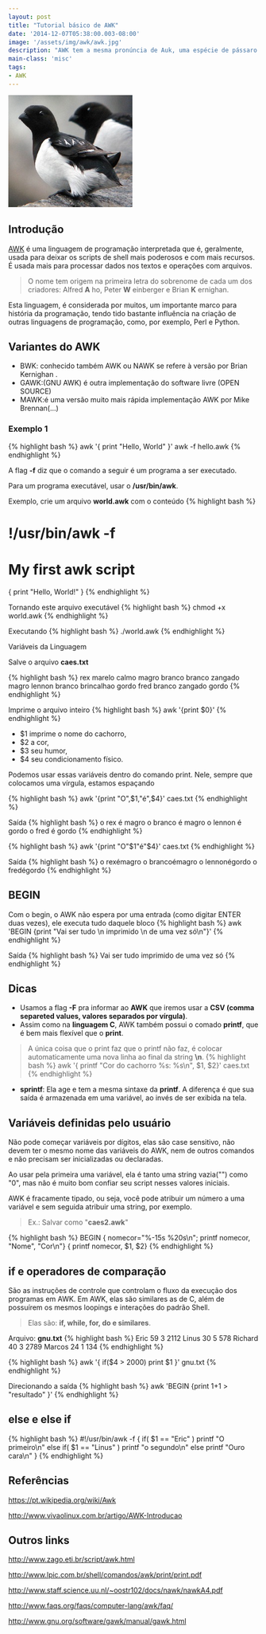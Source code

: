 ```yaml
---
layout: post
title: "Tutorial básico de AWK"
date: '2014-12-07T05:38:00.003-08:00'
image: '/assets/img/awk/awk.jpg'
description: "AWK tem a mesma pronúncia de Auk, uma espécie de pássaro."
main-class: 'misc'
tags:
- AWK
---
```

![Tutorial básico de AWK](/assets/img/awk/awk.jpg "Tutorial básico de AWK")


## Introdução

[AWK](https://www.gnu.org/software/gawk/manual/gawk.html) é uma linguagem de programação interpretada que é, geralmente, usada para deixar os scripts de shell mais poderosos e com mais recursos. É usada mais para processar dados nos textos e operações com arquivos.

> O nome tem origem na primeira letra do sobrenome de cada um dos criadores: Alfred __A__ ho, Peter __W__ einberger e Brian __K__ ernighan.

Esta linguagem, é considerada por muitos, um importante marco para história da programação, tendo tido bastante influência na criação de outras linguagens de programação, como, por exemplo, Perl e Python.
 
## Variantes do AWK
+ BWK: conhecido também AWK ou NAWK se refere à versão por Brian Kernighan .
+ GAWK:(GNU AWK) é outra implementação do software livre (OPEN SOURCE)
+ MAWK:é uma versão muito mais rápida implementação AWK por Mike Brennan(...)

### Exemplo 1
{% highlight bash %}
awk '{ print "Hello, World" }'
awk -f hello.awk
{% endhighlight %}

A flag __-f__ diz que o comando a seguir é um programa a ser executado.

Para um programa executável, usar o __/usr/bin/awk__.

Exemplo, crie um arquivo __world.awk__ com o conteúdo
{% highlight bash %}
# !/usr/bin/awk -f
# My first awk script
{ print "Hello, World!" }
{% endhighlight %}

Tornando este arquivo executável
{% highlight bash %}
chmod +x world.awk
{% endhighlight %}

Executando
{% highlight bash %}
./world.awk
{% endhighlight %}

Variáveis da Linguagem

Salve o arquivo __caes.txt__

{% highlight bash %}
rex marelo calmo magro
branco branco zangado magro
lennon branco brincalhao gordo
fred branco zangado gordo
{% endhighlight %}

Imprime o arquivo inteiro
{% highlight bash %}
awk '{print $0}'
{% endhighlight %}

- $1 imprime o nome do cachorro,
- $2 a cor,
- $3 seu humor,
- $4 seu condicionamento físico. 

Podemos usar essas variáveis dentro do comando print. Nele, sempre que colocamos uma vírgula, estamos espaçando

{% highlight bash %}
awk '{print "O",$1,"é",$4}' caes.txt
{% endhighlight %}

Saída
{% highlight bash %}
 o rex é magro
 o branco é magro
 o lennon é gordo
 o fred é gordo
{% endhighlight %}

{% highlight bash %}
awk '{print "O"$1"é"$4}' caes.txt
{% endhighlight %}

Saída
{% highlight bash %}
 o rexémagro
 o brancoémagro
 o lennonégordo
 o fredégordo
{% endhighlight %}

## BEGIN
Com o begin, o AWK não espera por uma entrada (como digitar ENTER duas vezes), ele executa tudo daquele bloco
{% highlight bash %}
awk 'BEGIN {print "Vai ser tudo \n imprimido \n de uma vez só\n"}'
{% endhighlight %}

Saída
{% highlight bash %}
 Vai ser tudo
 imprimido
 de uma vez só
{% endhighlight %}

## Dicas
 
- Usamos a flag __-F__ pra informar ao __AWK__ que iremos usar a __CSV (comma separeted values, valores separados por vírgula)__.
- Assim como na __linguagem C__, AWK também possui o comado __printf__, que é bem mais flexível que o __print__. 
> A única coisa que o print faz que o printf não faz, é colocar automaticamente uma nova linha ao final da string __\n__.
{% highlight bash %}
awk '{ printf "Cor do cachorro %s: %s\n", $1, $2}' caes.txt 
{% endhighlight %}
- __sprintf__: Ela age e tem a mesma sintaxe da __printf__. A diferença é que sua saída é armazenada em uma variável, ao invés de ser exibida na tela.

## Variáveis definidas pelo usuário
Não pode começar variáveis por dígitos, elas são case sensitivo, não devem ter o mesmo nome das variáveis do AWK, nem de outros comandos e não precisam ser inicializadas ou declaradas.

Ao usar pela primeira uma variável, ela é tanto uma string vazia("") como "0", mas não é muito bom confiar seu script nesses valores iniciais.

AWK é fracamente tipado, ou seja, você pode atribuir um número a uma variável e sem seguida atribuir uma string, por exemplo.

> Ex.: Salvar como "__caes2.awk__"

{% highlight bash %}
BEGIN { nomecor="%-15s %20s\n"; printf nomecor, "Nome", "Cor\n"}
 { printf nomecor, $1, $2}
{% endhighlight %}

## if e operadores de comparação
São as instruções de controle que controlam o fluxo da execução dos programas em AWK. Em AWK, elas são similares as de C, além de possuírem os mesmos loopings e interações do padrão Shell.

> Elas são: __if, while, for, do e similares__.

Arquivo: __gnu.txt__
{% highlight bash %}
Eric    59 3 2112
Linus    30 5 578
Richard   40 3 2789
Marcos   24 1 134
{% endhighlight %}

{% highlight bash %}
awk '{ if($4 > 2000) print $1 }' gnu.txt
{% endhighlight %}

Direcionando a saída
{% highlight bash %}
awk 'BEGIN {print 1+1 > "resultado" }'
{% endhighlight %}

## else e else if

{% highlight bash %}
#!/usr/bin/awk -f
{
 if( $1 == "Eric" )
 printf "O primeiro\n"
 else if( $1 == "Linus" )
 printf "o segundo\n"
 else
 printf "Ouro cara\n"
}
{% endhighlight %}

## Referências

https://pt.wikipedia.org/wiki/Awk

http://www.vivaolinux.com.br/artigo/AWK-Introducao

## Outros links

http://www.zago.eti.br/script/awk.html

http://www.lpic.com.br/shell/comandos/awk/print/print.pdf

http://www.staff.science.uu.nl/~oostr102/docs/nawk/nawkA4.pdf

http://www.faqs.org/faqs/computer-lang/awk/faq/

http://www.gnu.org/software/gawk/manual/gawk.html

